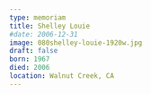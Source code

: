 ```yaml
---
type: memoriam
title: Shelley Louie
#date: 2006-12-31
image: 080shelley-louie-1920w.jpg
draft: false
born: 1967
died: 2006
location: Walnut Creek, CA
---
```

